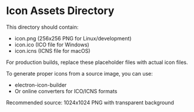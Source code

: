 # Icon Assets Directory

This directory should contain:
- icon.png (256x256 PNG for Linux/development)
- icon.ico (ICO file for Windows)
- icon.icns (ICNS file for macOS)

For production builds, replace these placeholder files with actual icon files.

To generate proper icons from a source image, you can use:
- electron-icon-builder
- Or online converters for ICO/ICNS formats

Recommended source: 1024x1024 PNG with transparent background